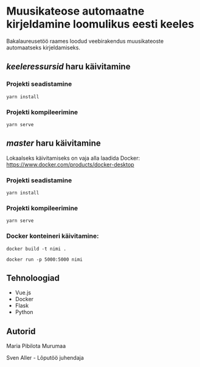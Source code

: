 # Muusikateose automaatne kirjeldamine loomulikus eesti keeles
Bakalaureusetöö raames loodud veebirakendus muusikateoste automaatseks kirjeldamiseks.


## _keeleressursid_ haru käivitamine


### Projekti seadistamine
```
yarn install
```

### Projekti kompileerimine
```
yarn serve
```


## _master_ haru käivitamine
Lokaalseks käivitamiseks on vaja alla laadida Docker: https://www.docker.com/products/docker-desktop

### Projekti seadistamine
```
yarn install
```

### Projekti kompileerimine
```
yarn serve
```

### Docker konteineri käivitamine:
```
docker build -t nimi .

docker run -p 5000:5000 nimi

```

## Tehnoloogiad
* Vue.js
* Docker
* Flask
* Python

## Autorid
Maria Pibilota Murumaa

Sven Aller - Lõputöö juhendaja
